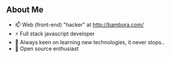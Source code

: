 ## About Me

- 📫 Web (front-end) "hacker" at http://bambora.com/
- ⚡ Full stack javascript developer
- 🔭 Always keen on learning new technologies, it never stops..
- 🌱 Open source enthusiast

